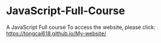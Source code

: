 # JavaScript-Full-Course
A JavaScript Full course
To access the website, please click: https://tongcai618.github.io/My-website/

